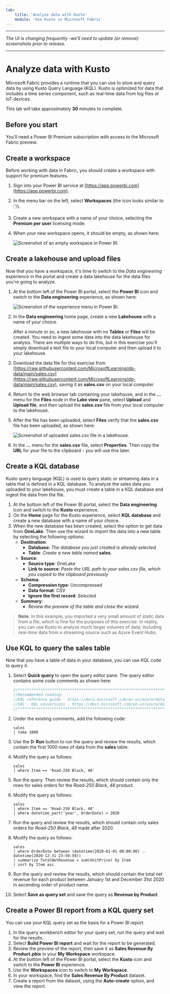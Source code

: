 ```yaml
---
lab:
    title: 'Analyze data with Kusto'
    module: 'Use Kusto in Microsoft Fabric'
---
```


---
*The UI is changing frequently -we'll need to update (or remove) screenshots prior to release.*

---

# Analyze data with Kusto

Microsoft Fabric provides a runtime that you can use to store and query data by using Kusto Query Language (KQL). Kusto is optimized for data that includes a time series component, such as real-time data from log files or IoT devices.

This lab will take approximately **30** minutes to complete.

## Before you start

You'll need a Power BI Premium subscription with access to the Microsoft Fabric preview.

## Create a workspace

Before working with data in Fabric, you should create a workspace with support for premium features.

1. Sign into your Power BI service at [https://app.powerbi.com](https://app.powerbi.com).
2. In the menu bar on the left, select **Workspaces** (the icon looks similar to &#128455;).
3. Create a new workspace with a name of your choice, selecting the **Premium per user** licensing mode.
4. When your new workspace opens, it should be empty, as shown here:

    ![Screenshot of an empty workspace in Power BI.](./Images/new-workspace.png)

## Create a lakehouse and upload files

Now that you have a workspace, it's time to switch to the *Data engineering* experience in the portal and create a data lakehouse for the data files you're going to analyze.

1. At the bottom left of the Power BI portal, select the **Power BI** icon and switch to the **Data engineering** experience, as shown here:

    ![Screenshot of the experience menu in Power BI.](./Images/data-engineering.png)

2. In the **Data engineering** home page, create a new **Lakehouse** with a name of your choice.

    After a minute or so, a new lakehouse with no **Tables** or **Files** will be created. You need to ingest some data into the data lakehouse for analysis. There are multiple ways to do this, but in this exercise you'll simply download a text file to your local computer and then upload it to your lakehouse.

3. Download the data file for this exercise from [https://raw.githubusercontent.com/MicrosoftLearning/dp-data/main/sales.csv](https://raw.githubusercontent.com/MicrosoftLearning/dp-data/main/sales.csv), saving it as **sales.csv** on your local computer
4. Return to the web browser tab containing your lakehouse, and in the **...** menu for the **Files** node in the **Lake view** pane, select **Upload** and **Upload file**, and then upload the **sales.csv** file from your local computer to the lakehouse.
5. After the file has been uploaded, select **Files** verify that the **sales.csv** file has been uploaded, as shown here:

    ![Screenshot of uploaded sales.csv file in a lakehouse.](./Images/uploaded-file.png)

6. In the **...** menu for the **sales.csv** file, select **Properties**. Then copy the **URL** for your file to the clipboard - you will use this later.

## Create a KQL database

Kusto query language (KQL) is used to query static or streaming data in a table that is defined in a KQL database. To analyze the sales data you uploaded to your lakehouse, you must create a table in a KQL database and ingest the data from the file.

1. At the bottom left of the Power BI portal, select the **Data engineering** icon and switch to the **Kusto** experience.
2. On the **Home** page for the Kusto experience, select **KQL database** and create a new database with a name of your choice.
3. When the new database has been created, select the option to get data from **OneLake**. Then use the wizard to import the data into a new table by selecting the following options:
    - **Destination**:
        - **Database**: *The database you just created is already selected*
        - **Table**: *Create a new table named* **sales**.
    - **Source**:
        - **Source type**: OneLake
        - **Link to source**: *Paste the URL path to your sales.csv file, which you copied to the clipboard previously*
    - **Schema**:
        - **Compression type**: Uncompressed
        - **Data format**: CSV
        - **Ignore the first record**: *Selected*
    - **Summary**:
        - *Review the preview of the table and close the wizard.*

> **Note**: In this example, you imported a very small amount of static data from a file, which is fine for the purposes of this exercise. In reality, you can use Kusto to analyze much larger volumes of data; including real-time data from a streaming source such as Azure Event Hubs.

## Use KQL to query the sales table

Now that you have a table of data in your database, you can use KQL code to query it.

1. Select **Quick query** to open the query editor pane. The query editor contains some code comments as shown here:

    ```sql
    //***********************************************************************************************************
    //Recommended reading:
    //KQL reference guide - https://docs.microsoft.com/en-us/azure/data-explorer/kql-quick-reference
    //SQL - KQL conversions - https://docs.microsoft.com/en-us/azure/data-explorer/kusto/query/sqlcheatsheet
    //***********************************************************************************************************
    ```

2. Under the existing comments, add the following code:

    ```kusto
    sales
    | take 1000
    ```

3. Use the **&#9655; Run** button to run the query and review the results, which contain the first 1000 rows of data from the **sales** table.

4. Modify the query as follows:

    ```kusto
    sales
    | where Item == 'Road-250 Black, 48'
    ```

5. Run the query. Then review the results, which should contain only the rows for sales orders for the *Road-250 Black, 48* product.

6. Modify the query as follows:

    ```kusto
    sales
    | where Item == 'Road-250 Black, 48'
    | where datetime_part('year', OrderDate) > 2020
    ```

7. Run the query and review the results, which should contain only sales orders for *Road-250 Black, 48* made after 2020.

8. Modify the query as follows:

    ```kusto
    sales
    | where OrderDate between (datetime(2020-01-01 00:00:00) .. datetime(2020-12-31 23:59:59))
    | summarize TotalNetRevenue = sum(UnitPrice) by Item
    | sort by Item asc
    ```

9. Run the query and review the results, which should contain the total net revenue for each product between January 1st and December 31st 2020 in ascending order of product name.

10. Select **Save as query set** and save the query as **Revenue by Product**.

## Create a Power BI report from a KQL query set

You can use your KQL query set as the basis for a Power BI report.

1. In the query workbench editor for your query set, run the query and wait for the results.
2. Select **Build Power BI report** and wait for the report to be generated.
3. Review the preview of the report, then save it as **Sales Revenue By Product.pbix** in your **My Workspace** workspace.
4. At the bottom left of the Power BI portal, select the **Kusto** icon and switch to the **Power BI** experience.
5. Use the **Workspaces** icon to switch to **My Workspace**.
6. In your workspace, find the **Sales Revenue By Product** dataset.
7. Create a report from the dataset, using the **Auto-create** option, and view the report.

